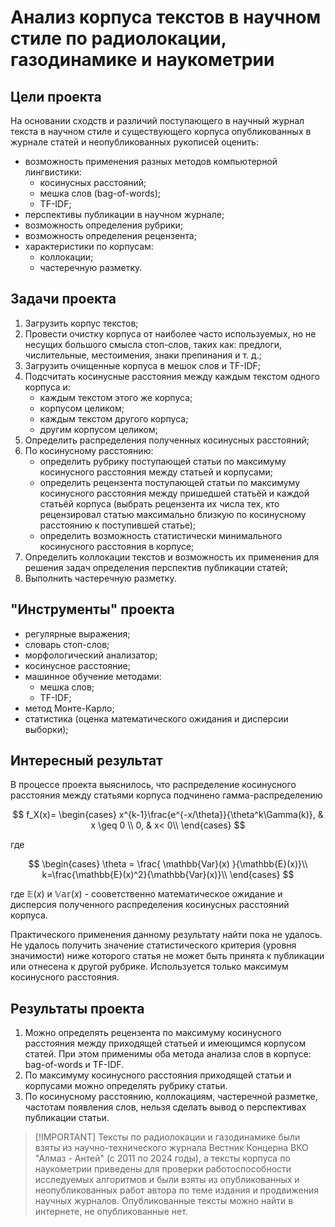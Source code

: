 # Анализ корпуса текстов в научном стиле по радиолокации, газодинамике и наукометрии

## Цели проекта
На основании сходств и различий поступающего в научный журнал текста в научном стиле и существующего корпуса опубликованных в журнале статей и неопубликованных рукописей оценить:
- возможность применения разных методов компьютерной лингвистики:
	- косинусных расстояний;
	- мешка слов (bag-of-words);
	- TF-IDF;
- перспективы публикации в научном журнале;
- возможность определения рубрики;
- возможность определения рецензента;
- характеристики по корпусам:
	- коллокации;
	- частеречную разметку.

## Задачи проекта
1. Загрузить корпус текстов;
2. Провести очистку корпуса от наиболее часто используемых, но не несущих большого смысла стоп-слов, таких как: предлоги, числительные, местоимения, знаки препинания и т. д.;
3. Загрузить очищенные корпуса в мешок слов и TF-IDF;
4. Подсчитать косинусные расстояния между каждым текстом одного корпуса и:
	- каждым текстом этого же корпуса;
	- корпусом целиком;
	- каждым текстом другого корпуса;
	- другим корпусом целиком;
5. Определить распределения полученных косинусных расстояний;
6. По косинусному расстоянию:
	- определить рубрику поступающей статьи по максимуму косинусного расстояния между статьей и корпусами;
	- определить рецензента поступающей статьи по максимуму косинусного расстояния между пришедшей статьёй и каждой статьёй корпуса (выбрать рецензента их числа тех, кто рецензировал статью максимально близкую по косинусному расстоянию к поступившей статье);
	- определить возможность статистически минимального косинусного расстояния в корпусе;
7. Определить коллокации текстов и возможность их применения для решения задач определения перспектив публикации статей;
8. Выполнить частеречную разметку.

## "Инструменты" проекта
- регулярные выражения;
- словарь стоп-слов;
- морфологический анализатор;
- косинусное расстояние;
- машинное обучение методами:
	- мешка слов;
	- TF-IDF;
- метод Монте-Карло;
- статистика (оценка математического ожидания и дисперсии выборки);

## Интересный результат
В процессе проекта выяснилось, что распределение косинусного расстояния между статьями корпуса подчинено гамма-распределению

$$
f_X(x)=
\begin{cases}
x^{k-1}\frac{e^{-x/\theta}}{\theta^k\Gamma(k)}, & x \geq 0 \\
0, & x< 0\\
\end{cases}
$$

где 

$$
\begin{cases}
\theta = \frac{ \mathbb{Var}(x) }{\mathbb{E}(x)}\\
k=\frac{\mathbb{E}(x)^2}{\mathbb{Var}(x)}\\
\end{cases}
$$

где ${\mathbb{E}}(x)$ и $\mathbb{Var}(x)$ - сооветственно математическое ожидание и дисперсия полученного распределения косинусных расстояний корпуса.

Практического применения данному результату найти пока не удалось. Не удалось получить значение статистического критерия (уровня значимости) ниже которого статья не может быть принята к публикации или отнесена к другой рубрике. Используется только максимум косинусного расстояния.


## Результаты проекта
1. Можно определять рецензента по максимуму косинусного расстояния между приходящей статьей и имеющимся корпусом статей. При этом применимы оба метода анализа слов в корпусе: bag-of-words и TF-IDF.
2. По максимуму косинусного расстояния приходящей статьи и корпусами можно определять рубрику статьи.
3. По косинусному расстоянию, коллокациям, частеречной разметке, частотам появления слов, нельзя сделать вывод о перспективах публикации статьи.


> [!IMPORTANT] Тексты по радиолокации и газодинамике были взяты из научно-технического журнала Вестник Концерна ВКО "Алмаз - Антей" (с 2011 по 2024 годы), а тексты корпуса по наукометрии приведены для проверки работоспособности исследуемых алгоритмов и были взяты из опубликованных и неопубликованных работ автора по теме издания и продвижения научных журналов. Опубликованные тексты можно найти в интернете, не опубликованные нет.
